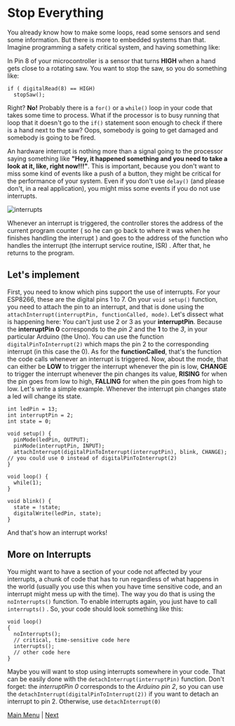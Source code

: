 # Stop Everything

You already know how to make some loops, read some sensors and send some information. But there is more to embedded systems than that. Imagine programming a safety critical system, and having something like: 

In Pin 8 of your microcontroller is a sensor that turns **HIGH** when a hand gets close to a rotating saw. You want to stop the saw, so you do something like:
```Arduino
if ( digitalRead(8) == HIGH)
  stopSaw();
``` 
Right? **No!** Probably there is a `for()` or a `while()` loop in your code that takes some time to process. What if the processor is to busy running that loop that it doesn't go to the `if()` statement soon enough to check if there is a hand next to the saw? Oops, somebody is going to get damaged and somebody is going to be fired.

An hardware interrupt is nothing more than a signal going to the processor saying something like **"Hey, it happened something and you need to take a look at it, like, right now!!!"**. This is important, because you don't want to miss some kind of events like a push of a button, they might be critical for the performance of your system. Even if you don't use `delay()` (and please don't, in a real application), you might miss some events if you do not use interrupts.

![interrupts](https://github.com/nuieee/workshop_ESP8266/blob/aveiro/content/images/esp8266-interrupts.png)<br>

Whenever an interrupt is triggered, the controller stores the address of the current program counter ( so he can go back to where it was when he finishes handling  the interrupt ) and goes to the address of the function who handles the interrupt (the interrupt service routine, ISR) . After that, he returns to the program.
## Let's implement

First, you need to know which pins support the use of interrupts. For your ESP8266, these are the digital pins 1 to 7. On your `void setup()` function, you need to attach the pin to an interrupt, and that is done using the `attachInterrupt(interruptPin, functionCalled, mode)`. Let's dissect what is happening here:
You can't just use 2 or 3 as your **interruptPin**. Because the **interruptPin 0**  corresponds to the _pin 2_ and the **1** to the _3_, in your particular Arduino (the Uno). You can use the function `digitalPinToInterrupt(2)` which maps the pin 2 to the corresponding interrupt (in this case the 0).
As for the **functionCalled**, that's the function the code calls whenever an interrupt is triggered. Now, about the mode, that can either be **LOW** to trigger the interrupt whenever the pin is low, **CHANGE** to trigger the interrupt whenever the pin changes its value, **RISING** for when the pin goes from low to high, **FALLING** for when the pin goes from high to low.
Let's write a simple example. Whenever the interrupt pin changes state a led will change its state. 

```Arduino
int ledPin = 13;
int interruptPin = 2;
int state = 0;

void setup() {
  pinMode(ledPin, OUTPUT);
  pinMode(interruptPin, INPUT);
  attachInterrupt(digitalPinToInterrupt(interruptPin), blink, CHANGE); // you could use 0 instead of digitalPinToInterrupt(2)
}

void loop() {
  while(1);
}

void blink() {
  state = !state;
  digitalWrite(ledPin, state);
}

```
And that's how an interrupt works! 
## More on Interrupts
You might want to have a section of your code not affected by your interrupts, a chunk of code that has to run regardless of what happens in the world (usually you use this when you have time sensitive code, and an interrupt might mess up with the time). The way you do that is using the `noInterrupts()` function. To enable interrupts again, you just have to call `interrupts()` . So, your code should look something like this:
```Arduino
void loop()
{
  noInterrupts();
  // critical, time-sensitive code here
  interrupts();
  // other code here
}
```
Maybe you will want to stop using interrupts somewhere in your code. That can be easily done with the `detachInterrupt(interruptPin)` function. Don't forget: the _interruptPin 0_ corresponds to the _Arduino pin 2_, so you can use the `detachInterrupt(digitalPinToInterrupt(2))` if you want to detach an interrupt to pin 2. Otherwise, use `detachInterrupt(0)`

[Main Menu](../README.md) | [Next](./ex9.md)

